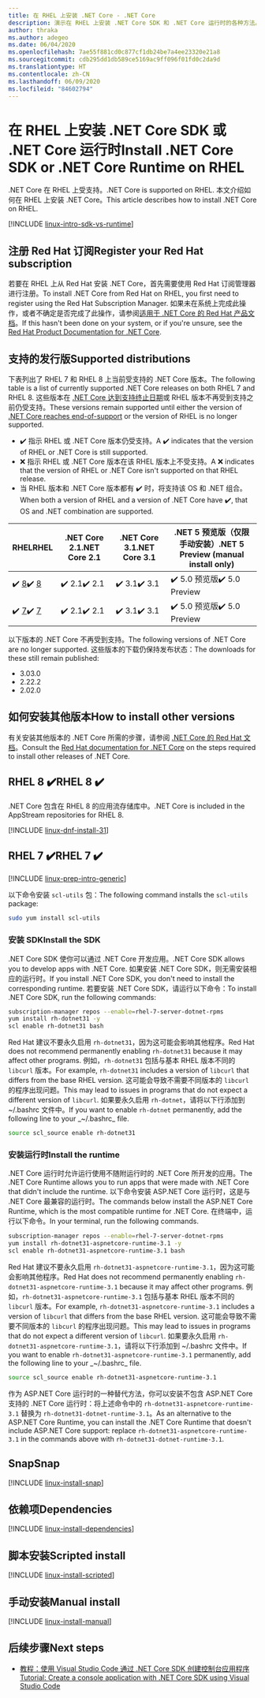 ```yaml
---
title: 在 RHEL 上安装 .NET Core - .NET Core
description: 演示在 RHEL 上安装 .NET Core SDK 和 .NET Core 运行时的各种方法。
author: thraka
ms.author: adegeo
ms.date: 06/04/2020
ms.openlocfilehash: 7ae55f881cd0c877cf1db24be7a4ee23320e21a8
ms.sourcegitcommit: cdb295dd1db589ce5169ac9ff096f01fd0c2da9d
ms.translationtype: HT
ms.contentlocale: zh-CN
ms.lasthandoff: 06/09/2020
ms.locfileid: "84602794"
---
```

# <a name="install-net-core-sdk-or-net-core-runtime-on-rhel"></a><span data-ttu-id="3f428-103">在 RHEL 上安装 .NET Core SDK 或 .NET Core 运行时</span><span class="sxs-lookup"><span data-stu-id="3f428-103">Install .NET Core SDK or .NET Core Runtime on RHEL</span></span>

<span data-ttu-id="3f428-104">.NET Core 在 RHEL 上受支持。</span><span class="sxs-lookup"><span data-stu-id="3f428-104">.NET Core is supported on RHEL.</span></span> <span data-ttu-id="3f428-105">本文介绍如何在 RHEL 上安装 .NET Core。</span><span class="sxs-lookup"><span data-stu-id="3f428-105">This article describes how to install .NET Core on RHEL.</span></span>

[!INCLUDE [linux-intro-sdk-vs-runtime](includes/linux-intro-sdk-vs-runtime.md)]

## <a name="register-your-red-hat-subscription"></a><span data-ttu-id="3f428-106">注册 Red Hat 订阅</span><span class="sxs-lookup"><span data-stu-id="3f428-106">Register your Red Hat subscription</span></span>

<span data-ttu-id="3f428-107">若要在 RHEL 上从 Red Hat 安装 .NET Core，首先需要使用 Red Hat 订阅管理器进行注册。</span><span class="sxs-lookup"><span data-stu-id="3f428-107">To install .NET Core from Red Hat on RHEL, you first need to register using the Red Hat Subscription Manager.</span></span> <span data-ttu-id="3f428-108">如果未在系统上完成此操作，或者不确定是否完成了此操作，请参阅[适用于 .NET Core 的 Red Hat 产品文档](https://access.redhat.com/documentation/net_core/)。</span><span class="sxs-lookup"><span data-stu-id="3f428-108">If this hasn't been done on your system, or if you're unsure, see the [Red Hat Product Documentation for .NET Core](https://access.redhat.com/documentation/net_core/).</span></span>

## <a name="supported-distributions"></a><span data-ttu-id="3f428-109">支持的发行版</span><span class="sxs-lookup"><span data-stu-id="3f428-109">Supported distributions</span></span>

<span data-ttu-id="3f428-110">下表列出了 RHEL 7 和 RHEL 8 上当前受支持的 .NET Core 版本。</span><span class="sxs-lookup"><span data-stu-id="3f428-110">The following table is a list of currently supported .NET Core releases on both RHEL 7 and RHEL 8.</span></span> <span data-ttu-id="3f428-111">这些版本在 [.NET Core 达到支持终止日期](https://dotnet.microsoft.com/platform/support/policy/dotnet-core)或 RHEL 版本不再受到支持之前仍受支持。</span><span class="sxs-lookup"><span data-stu-id="3f428-111">These versions remain supported until either the version of [.NET Core reaches end-of-support](https://dotnet.microsoft.com/platform/support/policy/dotnet-core) or the version of RHEL is no longer supported.</span></span>

- <span data-ttu-id="3f428-112">✔️ 指示 RHEL 或 .NET Core 版本仍受支持。</span><span class="sxs-lookup"><span data-stu-id="3f428-112">A ✔️ indicates that the version of RHEL or .NET Core is still supported.</span></span>
- <span data-ttu-id="3f428-113">❌ 指示 RHEL 或 .NET Core 版本在该 RHEL 版本上不受支持。</span><span class="sxs-lookup"><span data-stu-id="3f428-113">A ❌ indicates that the version of RHEL or .NET Core isn't supported on that RHEL release.</span></span>
- <span data-ttu-id="3f428-114">当 RHEL 版本和 .NET Core 版本都有 ✔️ 时，将支持该 OS 和 .NET 组合。</span><span class="sxs-lookup"><span data-stu-id="3f428-114">When both a version of RHEL and a version of .NET Core have ✔️, that OS and .NET combination are supported.</span></span>

| <span data-ttu-id="3f428-115">RHEL</span><span class="sxs-lookup"><span data-stu-id="3f428-115">RHEL</span></span>                   | <span data-ttu-id="3f428-116">.NET Core 2.1</span><span class="sxs-lookup"><span data-stu-id="3f428-116">.NET Core 2.1</span></span> | <span data-ttu-id="3f428-117">.NET Core 3.1</span><span class="sxs-lookup"><span data-stu-id="3f428-117">.NET Core 3.1</span></span> | <span data-ttu-id="3f428-118">.NET 5 预览版（仅限手动安装）</span><span class="sxs-lookup"><span data-stu-id="3f428-118">.NET 5 Preview (manual install only)</span></span> |
|--------------------------|---------------|---------------|----------------|
| <span data-ttu-id="3f428-119">✔️ [8](#rhel-8-)</span><span class="sxs-lookup"><span data-stu-id="3f428-119">✔️ [8](#rhel-8-)</span></span> | <span data-ttu-id="3f428-120">✔️ 2.1</span><span class="sxs-lookup"><span data-stu-id="3f428-120">✔️ 2.1</span></span>        | <span data-ttu-id="3f428-121">✔️ 3.1</span><span class="sxs-lookup"><span data-stu-id="3f428-121">✔️ 3.1</span></span>        | <span data-ttu-id="3f428-122">✔️ 5.0 预览版</span><span class="sxs-lookup"><span data-stu-id="3f428-122">✔️ 5.0 Preview</span></span> |
| <span data-ttu-id="3f428-123">✔️ [7](#rhel-7-)</span><span class="sxs-lookup"><span data-stu-id="3f428-123">✔️ [7](#rhel-7-)</span></span> | <span data-ttu-id="3f428-124">✔️ 2.1</span><span class="sxs-lookup"><span data-stu-id="3f428-124">✔️ 2.1</span></span>        | <span data-ttu-id="3f428-125">✔️ 3.1</span><span class="sxs-lookup"><span data-stu-id="3f428-125">✔️ 3.1</span></span>        | <span data-ttu-id="3f428-126">✔️ 5.0 预览版</span><span class="sxs-lookup"><span data-stu-id="3f428-126">✔️ 5.0 Preview</span></span> |

<span data-ttu-id="3f428-127">以下版本的 .NET Core 不再受到支持。</span><span class="sxs-lookup"><span data-stu-id="3f428-127">The following versions of .NET Core are no longer supported.</span></span> <span data-ttu-id="3f428-128">这些版本的下载仍保持发布状态：</span><span class="sxs-lookup"><span data-stu-id="3f428-128">The downloads for these still remain published:</span></span>

- <span data-ttu-id="3f428-129">3.0</span><span class="sxs-lookup"><span data-stu-id="3f428-129">3.0</span></span>
- <span data-ttu-id="3f428-130">2.2</span><span class="sxs-lookup"><span data-stu-id="3f428-130">2.2</span></span>
- <span data-ttu-id="3f428-131">2.0</span><span class="sxs-lookup"><span data-stu-id="3f428-131">2.0</span></span>

## <a name="how-to-install-other-versions"></a><span data-ttu-id="3f428-132">如何安装其他版本</span><span class="sxs-lookup"><span data-stu-id="3f428-132">How to install other versions</span></span>

<span data-ttu-id="3f428-133">有关安装其他版本的 .NET Core 所需的步骤，请参阅 [.NET Core 的 Red Hat 文档](https://access.redhat.com/documentation/net_core/)。</span><span class="sxs-lookup"><span data-stu-id="3f428-133">Consult the [Red Hat documentation for .NET Core](https://access.redhat.com/documentation/net_core/) on the steps required to install other releases of .NET Core.</span></span>

## <a name="rhel-8-"></a><span data-ttu-id="3f428-134">RHEL 8 ✔️</span><span class="sxs-lookup"><span data-stu-id="3f428-134">RHEL 8 ✔️</span></span>

<span data-ttu-id="3f428-135">.NET Core 包含在 RHEL 8 的应用流存储库中。</span><span class="sxs-lookup"><span data-stu-id="3f428-135">.NET Core is included in the AppStream repositories for RHEL 8.</span></span>

[!INCLUDE [linux-dnf-install-31](includes/linux-install-31-dnf.md)]

## <a name="rhel-7-"></a><span data-ttu-id="3f428-136">RHEL 7 ✔️</span><span class="sxs-lookup"><span data-stu-id="3f428-136">RHEL 7 ✔️</span></span>

[!INCLUDE [linux-prep-intro-generic](includes/linux-prep-intro-generic.md)]

<span data-ttu-id="3f428-137">以下命令安装 `scl-utils` 包：</span><span class="sxs-lookup"><span data-stu-id="3f428-137">The following command installs the `scl-utils` package:</span></span>

```bash
sudo yum install scl-utils
```

### <a name="install-the-sdk"></a><span data-ttu-id="3f428-138">安装 SDK</span><span class="sxs-lookup"><span data-stu-id="3f428-138">Install the SDK</span></span>

<span data-ttu-id="3f428-139">.NET Core SDK 使你可以通过 .NET Core 开发应用。</span><span class="sxs-lookup"><span data-stu-id="3f428-139">.NET Core SDK allows you to develop apps with .NET Core.</span></span> <span data-ttu-id="3f428-140">如果安装 .NET Core SDK，则无需安装相应的运行时。</span><span class="sxs-lookup"><span data-stu-id="3f428-140">If you install .NET Core SDK, you don't need to install the corresponding runtime.</span></span> <span data-ttu-id="3f428-141">若要安装 .NET Core SDK，请运行以下命令：</span><span class="sxs-lookup"><span data-stu-id="3f428-141">To install .NET Core SDK, run the following commands:</span></span>

```bash
subscription-manager repos --enable=rhel-7-server-dotnet-rpms
yum install rh-dotnet31 -y
scl enable rh-dotnet31 bash
```

<span data-ttu-id="3f428-142">Red Hat 建议不要永久启用 `rh-dotnet31`，因为这可能会影响其他程序。</span><span class="sxs-lookup"><span data-stu-id="3f428-142">Red Hat does not recommend permanently enabling `rh-dotnet31` because it may affect other programs.</span></span> <span data-ttu-id="3f428-143">例如，`rh-dotnet31` 包括与基本 RHEL 版本不同的 `libcurl` 版本。</span><span class="sxs-lookup"><span data-stu-id="3f428-143">For example, `rh-dotnet31` includes a version of `libcurl` that differs from the base RHEL version.</span></span> <span data-ttu-id="3f428-144">这可能会导致不需要不同版本的 `libcurl` 的程序出现问题。</span><span class="sxs-lookup"><span data-stu-id="3f428-144">This may lead to issues in programs that do not expect a different version of `libcurl`.</span></span> <span data-ttu-id="3f428-145">如果要永久启用 `rh-dotnet`，请将以下行添加到 ~/.bashrc 文件中。</span><span class="sxs-lookup"><span data-stu-id="3f428-145">If you want to enable `rh-dotnet` permanently, add the following line to your _~/.bashrc_ file.</span></span>

```bash
source scl_source enable rh-dotnet31
```

### <a name="install-the-runtime"></a><span data-ttu-id="3f428-146">安装运行时</span><span class="sxs-lookup"><span data-stu-id="3f428-146">Install the runtime</span></span>

<span data-ttu-id="3f428-147">.NET Core 运行时允许运行使用不随附运行时的 .NET Core 所开发的应用。</span><span class="sxs-lookup"><span data-stu-id="3f428-147">The .NET Core Runtime allows you to run apps that were made with .NET Core that didn't include the runtime.</span></span> <span data-ttu-id="3f428-148">以下命令安装 ASP.NET Core 运行时，这是与 .NET Core 最兼容的运行时。</span><span class="sxs-lookup"><span data-stu-id="3f428-148">The commands below install the ASP.NET Core Runtime, which is the most compatible runtime for .NET Core.</span></span> <span data-ttu-id="3f428-149">在终端中，运行以下命令。</span><span class="sxs-lookup"><span data-stu-id="3f428-149">In your terminal, run the following commands.</span></span>

```bash
subscription-manager repos --enable=rhel-7-server-dotnet-rpms
yum install rh-dotnet31-aspnetcore-runtime-3.1 -y
scl enable rh-dotnet31-aspnetcore-runtime-3.1 bash
```

<span data-ttu-id="3f428-150">Red Hat 建议不要永久启用 `rh-dotnet31-aspnetcore-runtime-3.1`，因为这可能会影响其他程序。</span><span class="sxs-lookup"><span data-stu-id="3f428-150">Red Hat does not recommend permanently enabling `rh-dotnet31-aspnetcore-runtime-3.1` because it may affect other programs.</span></span> <span data-ttu-id="3f428-151">例如，`rh-dotnet31-aspnetcore-runtime-3.1` 包括与基本 RHEL 版本不同的 `libcurl` 版本。</span><span class="sxs-lookup"><span data-stu-id="3f428-151">For example, `rh-dotnet31-aspnetcore-runtime-3.1` includes a version of `libcurl` that differs from the base RHEL version.</span></span> <span data-ttu-id="3f428-152">这可能会导致不需要不同版本的 `libcurl` 的程序出现问题。</span><span class="sxs-lookup"><span data-stu-id="3f428-152">This may lead to issues in programs that do not expect a different version of `libcurl`.</span></span> <span data-ttu-id="3f428-153">如果要永久启用 `rh-dotnet31-aspnetcore-runtime-3.1`，请将以下行添加到 ~/.bashrc 文件中。</span><span class="sxs-lookup"><span data-stu-id="3f428-153">If you want to enable `rh-dotnet31-aspnetcore-runtime-3.1` permanently, add the following line to your _~/.bashrc_ file.</span></span>

```bash
source scl_source enable rh-dotnet31-aspnetcore-runtime-3.1
```

<span data-ttu-id="3f428-154">作为 ASP.NET Core 运行时的一种替代方法，你可以安装不包含 ASP.NET Core 支持的 .NET Core 运行时：将上述命令中的 `rh-dotnet31-aspnetcore-runtime-3.1` 替换为 `rh-dotnet31-dotnet-runtime-3.1`。</span><span class="sxs-lookup"><span data-stu-id="3f428-154">As an alternative to the ASP.NET Core Runtime, you can install the .NET Core Runtime that doesn't include ASP.NET Core support: replace `rh-dotnet31-aspnetcore-runtime-3.1` in the commands above with `rh-dotnet31-dotnet-runtime-3.1`.</span></span>

## <a name="snap"></a><span data-ttu-id="3f428-155">Snap</span><span class="sxs-lookup"><span data-stu-id="3f428-155">Snap</span></span>

[!INCLUDE [linux-install-snap](includes/linux-install-snap.md)]

## <a name="dependencies"></a><span data-ttu-id="3f428-156">依赖项</span><span class="sxs-lookup"><span data-stu-id="3f428-156">Dependencies</span></span>

[!INCLUDE [linux-install-dependencies](includes/linux-install-dependencies.md)]

## <a name="scripted-install"></a><span data-ttu-id="3f428-157">脚本安装</span><span class="sxs-lookup"><span data-stu-id="3f428-157">Scripted install</span></span>

[!INCLUDE [linux-install-scripted](includes/linux-install-scripted.md)]

## <a name="manual-install"></a><span data-ttu-id="3f428-158">手动安装</span><span class="sxs-lookup"><span data-stu-id="3f428-158">Manual install</span></span>

[!INCLUDE [linux-install-manual](includes/linux-install-manual.md)]

## <a name="next-steps"></a><span data-ttu-id="3f428-159">后续步骤</span><span class="sxs-lookup"><span data-stu-id="3f428-159">Next steps</span></span>

- [<span data-ttu-id="3f428-160">教程：使用 Visual Studio Code 通过 .NET Core SDK 创建控制台应用程序</span><span class="sxs-lookup"><span data-stu-id="3f428-160">Tutorial: Create a console application with .NET Core SDK using Visual Studio Code</span></span>](../tutorials/with-visual-studio-code.md)

